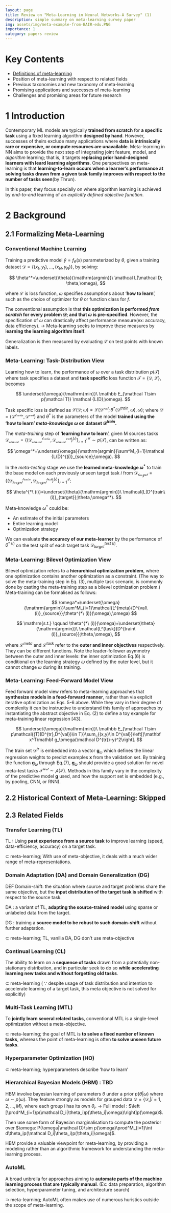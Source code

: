 ```yaml
---
layout: page
title: Review on "Meta-Learning in Neural Networks-A Survey" (1)
description: simple summary on meta-learning survey paper
img: assets/img/meta-example-from-BAIR-edu.PNG
importance: 1
category: papers review
---
```


# Key Contents
- [Definitions of meta-learning](#2-1-formalizing-meta-learning)
- Position of meta-learning with respect to related fields
- Previous taxonomies and new taxonomy of meta-learning
- Promising applications and successes of meta-learning
- Challenges and promising areas for future research
    
# 1 Introduction
Contemporary ML models are typically **trained from scratch** for **a specific task** using a fixed learning algorithm **designed by hand**. However, successes of theirs exclude many applications where **data is intrinsically rare or expensive, or compute resources are unavailable**. Meta-learning in NN aims to provide the next step of integrating joint feature, model, and *algorithm* learning; that is, it targets **replacing prior hand-designed learners with leard learning algorithms**. One perspectives on meta-learning is that **learning-to-learn occurs when a learner’s performance at solving tasks drawn from a given task family improves with respect to the number of tasks seen**(by Thrun).

In this paper, they focus specially on where algorithm learning is achieved by *end-to-end* learning of an *explicitly defined objective function*.

# 2 Background
## 2.1 Formalizing Meta-Learning
### Conventional Machine Learning

Training a predictive model $\hat{y}=f_\theta(x)$ parameterized by $\theta$, given a training dataset $\mathcal{D}=\{(x_1,y_1),...,(x_N,y_N)\}$, by solving:

$$
\theta^*=\underset{\theta}{\mathrm{argmin}}\ \mathcal L(\mathcal D; \theta,\omega),
$$

where $\mathcal L$ is loss function, $\omega$ specifies assumptions about ‘**how to learn**’, such as the choice of optimizer for $\theta$ or function class for $f$.

The conventional assumption is that **this optimization is performed *from scratch* for every problem $\mathcal D$; and that $\omega$ is pre-specified**. However, the specification of $\omega$ can drastically affect performance measure(ex: accuracy, data efficiency). → Meta-learning seeks to improve these measures by l**earning the learning algorithm itself**.

Generalization is then measured by evaluating $\mathcal L$ on test points with known labels.

### **Meta-Learning: Task-Distribution View**

Learning how to learn, the performance of $\omega$ over a task distribution $p(\mathcal T)$ where task specifies a dataset and **task specific** loss function $\mathcal{T=\{D,L\}}$, becomes

$$
\underset{\omega}{\mathrm{min}}\ \mathbb E_{\mathcal T\sim p(\mathcal T)} \mathcal {L(D};\omega).
$$

Task specific loss is defined as $\mathcal{L(D};\omega)=\mathcal{L(D^{val}};\theta^*(\mathcal D^{train},\omega), \omega)$; where $\mathcal{D=(D^{train},D^{val})}$ and $\theta^*$ is the parameters of the model **trained using the ‘how to learn’ *meta-knowledge* $\omega$ on dataset $\mathcal D^{train}$.**

The *meta-training* step of ‘**learning how to learn**’, given M sources tasks $\mathcal{ D_{source}=\{(D^{train}_{source}, D^{val}_{source})^{(i)}\}^M_{i=1}} \sim p(\mathcal T)$, can be written as:

$$
\omega^*=\underset{\omega}{\mathrm{argmin}}\sum^M_{i=1}\mathcal {L(D}^{(i)}_{source};\omega).
$$

In the *meta-testing* stage we use the **learned meta-knowledge $\omega^*$** to train the base model on each previously unseen target task $i$ from $\mathcal {D_{target}=\{(D^{train}_{target}, D^{test}_{target})^{(i)}\}^Q_{i=1}}$:

$$
\theta^{*\ (i)}=\underset{\theta}{\mathrm{argmin}}\ \mathcal{L(D^{train\ (i)}_{target}};\theta,\omega^*).
$$

Meta-knowledge $\omega^*$ could be:

- An estimate of the initial parameters
- Entire learning model
- Optimization strategy

We can evaluate **the accuracy of our meta-learner** by the performance of $\theta^{*\ (i)}$ on the test split of each target task $\mathcal D^{test\ (i)}_{target}$.

### Meta-Learning: Bilevel Optimization View

Bilevel optimization refers to a **hierarchical optimization problem**, where one optimization contains another optimization as a constraint. (The way to solve the meta-training step in Eq. (3), multiple task scenario, is commonly done by casting the meta-training step as a bilevel optimization problem.) Meta-training can be formalised as follows:

$$
\omega*=\underset{\omega}{\mathrm{argmin}}\sum^M_{i=1}\mathcal{L^{meta}(D^{val\ (i)}_{source}};\theta^{*\ (i)}(\omega),\omega)
$$

$$
\mathrm{s.t.} \qquad \theta^{*\ (i)}(\omega)=\underset{\theta}{\mathrm{argmin}}\ \mathcal{L^{task}(D^{train\ (i)}_{source}};\theta,\omega),
$$

where $\mathcal L^{meta}$ and $\mathcal L^{task}$ refer to the **outer and inner objectives** respectively. They can be different functions. Note the leader-follower asymmetry between the outer and inner levels: the inner optimization Eq.(6) is conditional on the learning strategy $\omega$ defined by the outer level, but it cannot change $\omega$ during its training.

### Meta-Learning: Feed-Forward Model View

Feed forward model view refers to meta-learning approaches that **synthesize models in a feed-forward manner**, rather than via explicit iterative optimization as Eqs. 5-6 above. While they vary in their degree of complexity it can be instructive to understand this family of approaches by instantiating the abstract objective in Eq. (2) to define a toy example for meta-training linear regression [43].

$$
\underset{\omega}{\mathrm{min}}\ \mathbb E_{\mathcal T\sim p\mathcal{(T)(D^{tr},D^{val})\in T}}\sum_{(x,y)\in D^{val}}\left[(\mathbf x^T\mathbf g_\omega(\mathcal D^{tr})-y)^2\right].
$$

The train set $\mathcal D^{tr}$ is embedded into a vector $\mathbf g_\omega$ which defines the linear regression weights to predict examples $\mathbf x$ from the validation set. By training the function $\mathbf g_\omega$ through Eq.(7), $\mathbf g_\omega$ should provide a good solution for novel meta-test tasks $\mathcal{T^{test} \sim p(T)}$. Methods in this family vary in the complexity of the predictive model $\mathbf g$ used, and how the support set is embedded (e.g., by pooling, CNN, or RNN).

## 2.2 Historical Context of Meta-Learning: Skipped

## 2.3 Related Fields
### Transfer Learning (TL)

TL : Using **past experience from a source task** to improve learning (speed, data-efficiency, accuracy) on a target task.

$\subset$ meta-learning; With use of meta-objective, it deals with a much wider range of meta-representations.

### Domain Adaptation (DA) and Domain Generalization (DG)

DEF Domain-shift: the situation where source and target problems share the same objective, but the **input distribution of the target task is shifted** with respect to the source task.

DA : a variant of TL, **adapting the source-trained model** using sparse or unlabeled data from the target.

DG : training a **source model to be robust to such domain-shift** without further adaptation.

$\subset$ meta-learning; TL, vanilla DA, DG don’t use meta-objective

### Continual Learning (CL)

The ability to learn on a **sequence of tasks** drawn from a potentially non-stationary distribution, and in particular seek to do so **while accelerating learning new tasks and without forgetting old tasks**.

$\subset$ meta-learning ( $\because$ despite usage of task distribution and intention to accelerate learning of a target task, this meta objective is not solved for explicitly)

### Multi-Task Learning (MTL)

To **jointly learn several related tasks**, conventional MTL is a single-level optimization without a meta-objective.

$\subset$ meta-learning; the goal of MTL is **to solve a fixed number of known tasks**, whereas the point of meta-learning is often **to solve unseen future tasks**.

### Hyperparameter Optimization (HO)

$\subset$ meta-learning; hyperparameters describe ‘how to learn’

### Hierarchical Bayesian Models (HBM) : TBD

HBM involve bayesian learning of parameters $\theta$ under a prior $p(\theta|\omega)$ where $\omega \sim p(\omega)$. They feature strongly as models for grouped data $\mathcal{D=\{D_i}|i=1,2,...,M\}$, where each group i has its own $\theta_i$. → Full model : $\left [\prod^M_{i=1}p(\mathcal D_i|\theta_i)p(\theta_i|\omega)\right]p(\omega)$.

Then use some form of Bayesian marginalisation to compute the posterior over $\omega: P(\omega|\mathcal D)\sim p(\omega)\prod^M_{i=1}\int d\theta_ip(\mathcal D_i|\theta_i)p(\theta_i|\omega)$.

HBM provide a valuable viewpoint for meta-learning, by providing a modeling rather than an algorithmic framework for understanding the meta-learning process.

### AutoML

A broad unbrella for approaches aiming to **automate parts of the machine learning process that are typically manual**. (Ex: data preparation, algorithm selection, hyperparameter tuning, and architecture search)

$\supset$ meta-learning; AutoML often makes use of numerous huristics outside the scope of meta-learning.

